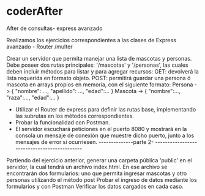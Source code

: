 # coderAfter
After de consultas- express avanzado


Realizamos los ejercicios correspondientes a las clases de Express avanzado - Router /multer


Crear un servidor que permita manejar una lista de mascotas y personas. Debe poseer dos rutas principales: '/mascotas' y '/personas', las cuales deben incluir métodos para listar y para agregar recursos:
GET: devolverá la lista requerida en formato objeto.
POST: permitirá guardar una persona ó mascota en arrays propios en memoria, con el siguiente formato: 
Persona -> { "nombre": ..., "apellido": ..., "edad":... }
Mascota -> { "nombre":..., "raza":..., "edad":... }


- Utilizar el Router de express para definir las rutas base, implementando las subrutas en los métodos correspondientes.
- Probar la funcionalidad con Postman.
- El servidor escuchará peticiones en el puerto 8080 y mostrará en la consola un mensaje de conexión que muestre dicho puerto, junto a los mensajes de error si ocurriesen.
--------------parte 2- --------------------------------------------

Partiendo del ejercicio anterior, generar una carpeta pública 'public' en el servidor, la cual tendrá un archivo index.html. 
En ese archivo se encontrarán dos formularios: uno que permita ingresar mascotas y otro personas utilizando el método post
Probar el ingreso de datos mediante los formularios y con Postman
Verificar los datos cargados en cada caso.
